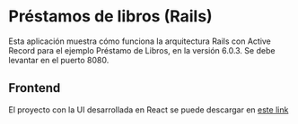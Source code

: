 # Préstamos de libros (Rails)

Esta aplicación muestra cómo funciona la arquitectura Rails con Active Record para el ejemplo Préstamo de Libros, en la versión 6.0.3. Se debe levantar en el puerto 8080.

## Frontend

El proyecto con la UI desarrollada en React se puede descargar en [este link](https://www.google.com/url?q=https%3A%2F%2Fgithub.com%2Fuqbar-project%2Feg-libros-react&sa=D&sntz=1&usg=AFQjCNHJDowaI5QDgYnJlFvMbjsoABnhUg)

